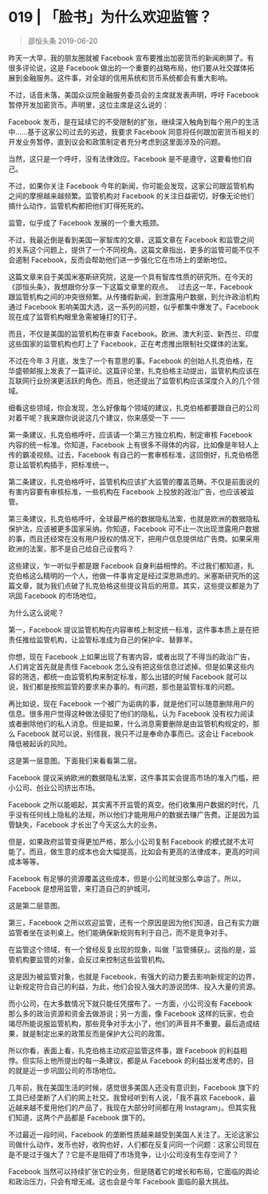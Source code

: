 # 019 | 「脸书」为什么欢迎监管？
> 邵恒头条
2019-06-20

昨天一大早，我的朋友圈就被 Facebook 宣布要推出加密货币的新闻刷屏了。有很多评论说，这是 Facebook 做出的一个重要的战略布局，他们要从社交媒体拓展到金融服务。这件事，对全球的信用系统和货币系统都会有重大影响。

不过，话音未落，美国众议院金融服务委员会的主席就发表声明，呼吁 Facebook 暂停开发加密货币。声明里，这位主席是这么说的：

Facebook 发币，是在延续它的不受限制的扩张，继续深入触角到每个用户的生活中......基于这家公司过去的劣迹，我要求 Facebook 同意将任何跟加密货币相关的开发业务暂停，直到议会和政策制定者充分考虑到这里面涉及的问题。

当然，这只是一个呼吁，没有法律效应。Facebook 是不是遵守，这要看他们自己。

不过，如果你关注 Facebook 今年的新闻，你可能会发现，这家公司跟监管机构之间的摩擦越来越频繁。监管机构对 Facebook 的关注日益密切，好像无论他们搞什么动作，监管机构都把他们盯得死死的。

监管，似乎成了 Facebook 发展的一个重大瓶颈。

不过，我最近倒是看到美国一家智库的文章，这篇文章在 Facebook 和监管之间的关系这个问题上，提供了一个不同视角。这篇文章指出，更多的监管可能不仅不会遏制 Facebook，反而会帮助他们进一步强化它在市场上的垄断地位。

这篇文章来自于美国米塞斯研究院，这是一个具有智库性质的研究所。在今天的《邵恒头条》，我想跟你分享一下这篇文章里的观点。
 
过去这一年，Facebook 跟监管机构之间的冲突很频繁。从传播假新闻，到泄露用户数据，到允许政治机构通过 Facebook 影响美国大选，这一系列的问题，似乎都集中爆发了。Facebook 现在成了监管机构眼里急需被锤打的钉子。

而且，不仅是美国的监管机构在审查 Facebook。欧洲、澳大利亚、新西兰、印度这些国家的监管机构也盯上了 Facebook，正在考虑推出限制社交媒体的法案。

不过在今年 3 月底，发生了一个有意思的事。Facebook 的创始人扎克伯格，在华盛顿邮报上发表了一篇评论。这篇评论里，扎克伯格主动提出，监管机构应该在互联网行业扮演更活跃的角色。而且，他还提出了监管机构应该深度介入的几个领域。

细看这些领域，你会发现，怎么好像每个领域的建议，扎克伯格都要跟自己的公司对着干呢？我来跟你说说这几个建议，你来感受一下 ——

第一条建议，扎克伯格呼吁，应该请一个第三方独立机构，制定审核 Facebook 内容的统一标准。你知道，Facebook 上有很多不得体的内容，比如像是年轻人上传的霸凌视频。过去，Facebook 有自己的一套审核标准，这回倒好，扎克伯格愿意让监管机构插手，把标准统一。

第二条建议，扎克伯格呼吁，监管机构应该扩大监管的覆盖范畴。不仅是前面说的有害内容要有审核标准，一些机构在 Facebook 上投放的政治广告，也应该被监管。

第三条建议，扎克伯格呼吁，全球最严格的数据隐私法案，也就是欧洲的数据隐私保护法，应该被更多国家采纳。你知道，Facebook 可不止一次出现泄露用户数据的事，而且还经常在没有用户授权的情况下，把用户信息提供给广告商。如果采用欧洲的法案，那不是自己给自己设套吗？

这些建议，乍一听似乎都是跟 Facebook 自身利益相悖的。不过我们都知道，扎克伯格这么精明的一个人，他做一件事肯定是经过深思熟虑的。米塞斯研究所的这篇文章，就为我们点破了扎克伯格这些提议背后的用意。其实，这些提议都是为了巩固 Facebook 的市场地位。

为什么这么说呢？

第一，Facebook 提议监管机构在内容审核上制定统一标准，这件事本质上是在把责任推给监管机构，让监管标准成为自己的保护伞、替罪羊。

你想，现在 Facebook 上如果出现了有害内容，或者出现了不得当的政治广告，人们肯定首先就是责怪 Facebook 怎么没有把这些信息过滤掉。但是如果这些内容的筛选，都统一由监管机构来制定标准，那么出错的时候 Facebook 就可以说，我们都是按照监管的要求来办事的。有问题，那也是监管标准的问题。

再比如说，现在 Facebook 一个被广为诟病的事，就是他们可以随意删除用户的信息。很多用户觉得这种做法侵犯了他们的隐私，认为 Facebook 没有权力阅读或者删除他们的私人消息。但是如果，什么消息需要删除是由监管机构规定的，那么 Facebook 就可以说，别怪我，我只不过是奉命办事而已。这会让 Facebook 降低被起诉的风险。

这是第一层意图。下面我们来看看第二层。

Facebook 提议采纳欧洲的数据隐私法案，这件事其实会提高市场的准入门槛，把小公司、创业公司挤出市场。

Facebook 之所以能崛起，其实离不开监管的真空。他们收集用户数据的时代，几乎没有任何线上隐私的法规，所以他们才能用用户的数据去赚广告费。正是因为监管缺失，Facebook 才长出了今天这么大的业务。

但是，如果政府监管变得更加严格，那么小公司复制 Facebook 的模式就不太可能了。而且，做生意的成本也会大幅提高，比如会有更高的法律成本，更高的时间成本等等。

Facebook 有足够的资源覆盖这些成本，但是小公司就没那么幸运了。所以，Facebook 是想用监管，来打造自己的护城河。

这是第二层意图。

第三，Facebook 之所以欢迎监管，还有一个原因是因为他们知道，自己有实力跟监管者坐在谈判桌上。他们能确保新规则有利于自己，而不是竞争对手。

在监管这个领域，有一个曾经反复出现的现象，叫做「监管捕获」。这指的是，监管机构要监管的对象，会反过来控制这些监管机构。

这是因为被监管对象，也就是 Facebook，有强大的动力要去影响新规定的边界，让新规定符合自己的利益，为此，他们会投入强大的游说团体、投入大量的资源。

而小公司，在大多数情况下就只能任凭摆布了。一方面，小公司没有 Facebook 那么多的政治资源和资金去做游说；另一方面，像 Facebook 这样的玩家，也会竭尽所能说服监管机构，那些竞争对手太小了，他们的声音并不重要。最后造成结果，就是制定出来的政策反而是保护大公司的政策。

所以你看，表面上看，扎克伯格主动欢迎监管这件事，跟 Facebook 的利益相悖。但实际上他所提出的每一条建议，都是从 Facebook 的利益出发考虑的，目的就是近一步巩固公司的市场地位。

几年前，我在美国生活的时候，感觉很多美国人还没有意识到，Facebook 旗下的工具已经垄断了人们的网上社交。我曾经听到有人说，「我不喜欢 Facebook，最近越来越不爱用他们的产品了，我现在大部分时间都在用 Instagram」。但其实我们知道，这两个产品都是 Facebook 旗下的。

不过最近一段时间，Facebook 的垄断性质越来越受到美国人关注了。无论这家公司做什么动作，发币也好，收购也好，人们都在反复问同一个问题：这家公司现在是不是过于强大了？它是不是阻碍了市场竞争，让小公司没有生存空间了？

Facebook 当然可以持续扩张它的业务，但是随着它的增长和布局，它面临的舆论和政治压力，只会有增无减。这也会是今年 Facebook 面临的最大挑战。

